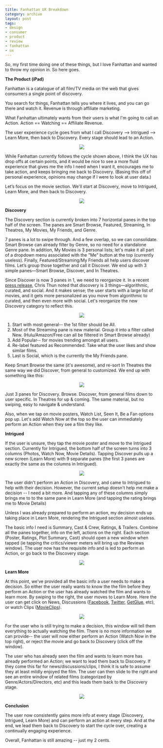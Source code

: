 ```yaml
---
title: Fanhattan UX Breakdown
category: archive
layout: post
tags: 
- design
- consumer
- product
- review
- fanhattan
- ux
---
```


So, my first time doing one of these things, but I love Fanhattan and wanted to throw my opinion in. So here goes.

**The Product (iPad)**

Fanhattan is a catalogue of all  film/TV media on the web that gives consumers a single point of discovery.

You search for things, Fanhattan tells you where it lives, and you can go there and watch it. Revenue is through affiliate marketing.

What Fanhattan ultimately wants from their users is what I'm going to call an Action. Action == Watching == Affiliate Revenue.

The user experience cycle goes from what I call Discovery --> Intrigued --> Learn More, then back to Discovery. Every stage should lead to an Action.

<p align="center">
  <img src="/images/fan_circle.png" />
</p>

While Fanhattan currently follows the cycle shown above, I think the UX has drop offs at certain points, and it would be nice to see a more fluid experience that gives me the info I need when I want it, encourages me to take action, and keeps bringing me back to Discovery. (Basing this off of personal experience, opinions may change if I were to look at user data.)

Let’s focus on the movie section. We'll start at Discovery, move to Intrigued, Learn More, and then back to Discovery.

<p align="center">
  <img src="/images/fan_discovery.png" />
</p>

**Discovery**

The Discovery section is currently broken into 7 horizontal panes in the top half of the screen. The panes are Smart Browse, Featured, Streaming, In Theatres, My Movies, My Friends, and Genre.

7 panes is a lot to swipe through. And a few overlap, so we can consolidate. Smart Browse can already filter by Genre, so no need for a standalone Genre pane. In addition, My Movies is 3 personal lists; let's make it all part of a dropdown menu associated with the "Me" button at the top (currently useless). Finally, Featured/Streaming/My Friends all help users discover films. Let’s group those together and call it Discover. We end up with 3 simple panes—Smart Browse, Discover, and In Theatres.

Since Discover is now 3 panes in 1, we need to reorganize it. In a recent [press release](http://bit.ly/PmcZW0), Chris Thun noted that discovery is 3 things—algorithmic, curated, and social. And it makes sense; the user starts with a large list of movies, and it gets more personalized as you move from algorithmic to curated, and then even more with social. Let's reorganize the new Discovery category to reflect this.

<p align="center">
  <img src="/images/fan_discovery5.png" />
</p>

1. Start with most general-- the 1st filter should be All.
2. Most of the Streaming pane is new material. Group it into a filter called New. (Hulu/Amazon/Free can all be filtered in Smart Browse already)
3. Add Popular-- for movies trending amongst all users.
4. Re-label featured as Recommended. Take what the user likes and show similar films.
5. Last is Social, which is the currently the My Friends pane.

Keep Smart Browse the same (it's awesome), and re-sort In Theatres the same way we did Discover, from general to customized. We end up with something like this:

<p align="center">
  <img src="/images/fan_discovery31.png" />
</p>

Just 3 panes for Discovery. Browse. Discover, from general films down to user specific. In Theatres for up & coming. The same material, but no swiping, easy to navigate & understand.

Also, when we tap on movie posters,  Watch List, Seen It, Be a Fan options pop up. Let's add Watch Now at the top so the user can immediately perform an Action when they see a film they like.

**Intrigued**

If the user is unsure, they tap the movie poster and move to the Intrigued section. Currently for Intrigued, the bottom half of the screen turns into 3 columns (Photos, Watch Now, Movie Details). Tapping Discover pulls up a new screen (Learn More) with 9 separate panes (the first 3 panes are exactly the same as the columns in Intrigued).

<p align="center">
  <img src="/images/fan_intrigued12.png" />
</p>

The user didn't perform an Action in Discovery, and came to Intrigued to help with their decision. However, the current setup doesn't help me make a decision --  I need a bit more. And tapping any of these columns simply brings me to to the same pane in Learn More (and tapping the rating brings me to Movie Details)

Unless I was already prepared to perform an action, my decision ends up taking place in Learn More, rendering the Intrigued section almost useless.

The basic info I need is Summary, Cast & Crew, Ratings, & Trailers. Combine all the panes together, info on the left, actions on the right. Each section (Poster, Ratings, Plot Summary, Cast) should open a new window when tapped (ie tapping the critics/viewer meters will bring up the Reviews window). The user now has the requisite info and is led to perform an Action, or go back to the Discovery stage.

<p align="center">
  <img src="/images/fan_learn_mores.png" />
</p>

**Learn More**

At this point, we've provided all the basic info a user needs to make a decision. So either the user really wants to know the the film before they perform an Action or the user has already watched the film and wants to learn more. By swiping to the right, the user moves to Learn More. Here the user can get click on News, Discussions ([Facebook](http://www.facebook.com/ThereWillBeBloodMovie), [Twitter](https://twitter.com/i/#!/search/?q=there+will+be+blood&src=typd), [GetGlue](http://getglue.com/movies/there_will_be_blood/paul_anderson), etc), or watch Clips ([MovieClips](http://movieclips.com/)).

<p align="center">
  <img src="/images/fan_learn-more.png" />
</p>

For the user who is still trying to make a decision, this window will tell them everything to actually watching the film. There is no more information we can provide-- the user will now either perform an Action (Watch Now in the top right), or reject the movie and go back to Discovery (click off the window).

The user who has already seen the film and wants to learn more has already performed an Action; we want to lead them back to Discovery. If they come this far for news/discussions/clips, I think it is safe to assume they at least mildly enjoyed the film. The user can then slide to the right and see an entire window of related films (categorized by Genre/Actors/Directors, etc) and this leads them back to the Discovery stage.

<p align="center">
  <img src="/images/fan_related.png" />
</p>

**Conclusion**

The user now consistently gains more info at every stage (Discovery, Intrigued, Learn More) and can perform an action at every step. And at the end, we lead them back to Discovery to start the cycle over, creating a continually engaging experience.

Overall, Fanhattan is still amazing -- just my 2 cents.